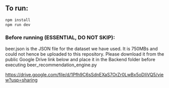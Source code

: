 ## To run:

```bash
npm install
npm run dev
```

### Before running (ESSENTIAL, DO NOT SKIP):

beer.json is the JSON file for the dataset we have used. It is 750MBs and could not hence be uploaded to this repository. Please download it from the public Google Drive link below and place it in the Backend folder before executing beer_recommendation_engine.py

https://drive.google.com/file/d/1Pfh9C6sSdnEXaS7OrZr0LwBx5oDIiVQ5/view?usp=sharing

